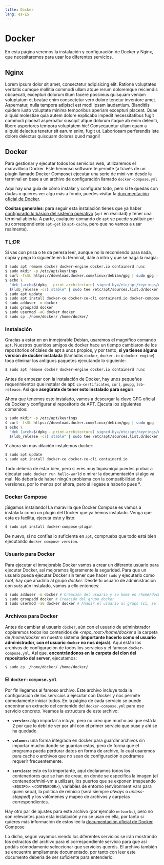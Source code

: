 ```yaml
---
title: Docker
lang: es-ES
---
```


# Docker

En esta página veremos la instalación y configuración de Docker y Nginx, que necesitaremos para usar los diferentes servicios.

## Nginx

Lorem ipsum dolor sit amet, consectetur adipisicing elit. Ratione voluptates veritatis cumque mollitia commodi ullam atque rerum doloremque reiciendis obcaecati, excepturi dolorum illum facere possimus quisquam veniam voluptatum et beatae enim consectetur vero dolore tenetur inventore amet. Aspernatur, nulla tempora adipisci est modi ipsam laudantium. Blanditiis quidem iusto voluptate minima temporibus aperiam excepturi placeat. Quae aliquid molestiae quia autem dolore explicabo impedit necessitatibus fugit commodi placeat aspernatur suscipit atque dolorum itaque ab enim deleniti, libero asperiores tempora voluptatem hic! Consequuntur ullam quam a aliquid delectus tenetur sit earum enim, fugit ut. Laboriosam perferendis iste dolore delectus quisquam dolores quod magni!

## Docker

Para gestionar y ejecutar todos los servicios web, utilizaremos el maravilloso Docker. Este hermoso software te permite (a través de un plugin llamado Docker Compose) ejecutar una serie de mini-vm desde la terminal en base a un archivo de configuración llamado `docker-compose.yml`.

Aquí hay una guía de cómo instalar y configurar todo, pero si te quedas con dudas o quieres ver algo más a fondo, puedes visitar la [documentación oficial de Docker](https://docs.docker.com/).

**Cositas generales**: para seguir esta instalación tienes que ya haber [configurado lo básico del sistema operativo](./sistema-encriptado) (`apt` en realidad) y tener una terminal abierta. A parte, cualquier comando de `apt` se puede sustituir por su correspondiente `apt-get` (o `apt-cache`, pero que no vamos a usar realmente).

### TL;DR

Si vas con prisa o te da pereza leer, aunque no lo recomiendo para nada, copia y pega lo siguiente en tu terminal, dale a intro y que se haga la magia:

```bash
$ sudo apt remove docker docker-engine docker.io containerd runc
$ sudo mkdir -p /etc/apt/keyrings
$ curl -fsSL https://download.docker.com/linux/debian/gpg | sudo gpg --dearmor -o /etc/apt/keyrings/docker.gpg
$ echo \
  "deb [arch=$(dpkg --print-architecture) signed-by=/etc/apt/keyrings/docker.gpg] https://download.docker.com/linux/debian \
  $(lsb_release -cs) stable" | sudo tee /etc/apt/sources.list.d/docker.list > /dev/null
$ sudo apt update
$ sudo apt install docker-ce docker-ce-cli containerd.io docker-compose-plugin
$ sudo adduser -m docker
$ sudo groupadd docker
$ sudo usermod -aG docker docker
$ sudo cp ./home/docker/ /home/docker/
```

### Instalación

Gracias a estar en en inmejorable Debian, usaremos el magnífico comando `apt`. Nuestros queridos amigos de docker hace un tiempo cambiaron de los repositorios oficiales de apt a unos propios, y por tanto, **si ya tienes alguna versión de docker instalada** (llamadas `docker`, `docker.io` o `docker-engine`) toca eliminar los antiguos paquetes ejecutando lo siguiente:

```bash
$ sudo apt remove docker docker-engine docker.io containerd runc
```

Antes de empezar con la instalación de Docker, hay unos pequeños requerimientos que instalar de apt: `ca-certificates`, `curl`, `gnupg`, `lsb-release`. Así que **asegúrate de tener esto instalado para seguir**.

Ahora que tenemos esto instalado, vamos a descargar la clave GPG oficial de Docker y configurar el repositorio de APT. Ejecuta los siguientes comandos:

```bash
$ sudo mkdir -p /etc/apt/keyrings
$ curl -fsSL https://download.docker.com/linux/debian/gpg | sudo gpg --dearmor -o /etc/apt/keyrings/docker.gpg
$ echo \
  "deb [arch=$(dpkg --print-architecture) signed-by=/etc/apt/keyrings/docker.gpg] https://download.docker.com/linux/debian \
  $(lsb_release -cs) stable" | sudo tee /etc/apt/sources.list.d/docker.list > /dev/null
```

Y ahora sin más dilación instalemos docker:

```bash
$ sudo apt update
$ sudo apt install docker-ce docker-ce-cli containerd.io
```

Todo debería de estar bien, pero si eres muy tiquismiqui puedes probar a ejecutar `sudo docker run hello-world` o mirar la documentación si algo va mal. No debería de haber ningún problema con la compatibilidad de versiones, por lo menos por ahora, pero si llegase a haberlo pues ª.

### Docker Compose

¡Sigamos instalando! La maravilla que Docker Compose es vamos a instalarla como un plugin del Docker que ya hemos instalado. Venga que esta es facilita, ejecuta esto y listo:

```bash
$ sudo apt install docker-compose-plugin
```

De nuevo, si no confías lo suficiente en `apt`, comprueba que todo está bien ejecutando `docker compose version`.

### Usuario para Docker

Para ejecutar el inmejorable Docker vamos a crear un diferente usuario para ejecutar Docker, así mejoramos ligeramente la seguridad. Para que un usuario pueda ejecutar Docker sin tener que hacer `sudo` y ejecutarlo como _root_, hay que añadirlo al grupo _docker_. Desde tú usuario de administración con `sudo` aún instalado, vamos a ello entonces:

```bash
$ sudo adduser -m docker # Creación del usuario y su home en /home/docker
$ sudo groupadd docker # Creación del grupo docker
$ sudo usermod -aG docker docker # Añadir el usuario al grupo (sí, se llaman igual, tú confía)
```

### Archivos para Docker

Antes de cambiar al usuario `docker`, aún con el usuario de administrador copiaremos todos los contenidos de _\<repo_root\>/home/docker_ a la carpeta de _/home/docker_ en nuestro sistema (**importante hacerlo como el usuario administrador, con el usuario `docker` no nos dejará**). Aquí están los archivos de configuración de todos los servicios y el famoso `docker-compose.yml`. Así que, **encontrándonos en la carpeta del clon del repositorio del server**, ejecutamos:

```bash
$ sudo cp ./home/docker/ /home/docker/
```

### El `docker-compose.yml`

Por fin llegamos al famoso archivo. Este archivo incluye toda la configuración de los servicios a ejecutar con Docker y nos permite cómodamente iniciar todos. En la página de cada servicio se puede encontrar un extracto del contenido del `docker-compose.yml` para ese servicio concreto. Veamos la estructura de este archivo:

- **`version`:** algo importar'a intuyo, pero no creo que mucho así que está la 2 por que lo debí de ver por ahí con el primer servicio que puse y ahí se ha quedado.

- **`volumes`:** una forma integrada en docker para guardar archivos sin importar mucho donde se guardan estos, pero de forma que el programa pueda perdurar datos en forma de archivo, lo cual usaremos para caché o archivos que no sean de configuración o podramos requerir frecuentemente.

- **`services`:** esto es lo importante, aquí declaramos todos los contenedores que se han de crear, en donde se especifica la imagen (el contenedor/mini-vm a utilizar), los puertos que se exponen (mapeando `<EQUIPO>:<CONTENEDOR>`), variables de entorno (environment vars para quien sepa), la política de reinicio (será siempre _always_ o _unless-stopped_) y los volúmenes y mapeo de archivos y carpetas correspondientes.

Hay otro par de ajustes para este archivo (por ejemplo `networks`), pero no son relevantes para esta instalación y no se usan en ella, por tanto si quieres más información de estos lee la [documentación oficial de Docker Compose](https://docs.docker.com/compose/)

Lo dicho, según vayamos viendo los diferentes servicios se irán mostrando los extractos del archivo para el correspondiente servicio para que así podáis cómodamente seleccionar que servicios queréis. El archivo también se encuentra ampliamente documentado, por tanto con leer este documento debería de ser suficiente para entenderlo.
